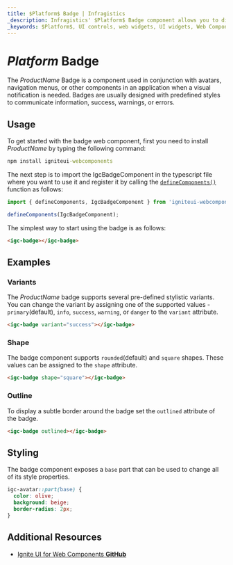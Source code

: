 ```yaml
---
title: $Platform$ Badge | Infragistics
_description: Infragistics' $Platform$ Badge component allows you to display content in a predefined style to decorate other components anywhere in an application.
_keywords: $Platform$, UI controls, web widgets, UI widgets, Web Components, $Platform$ Badge Components, Infragistics
---
```


# $Platform$ Badge

The $ProductName$ Badge is a component used in conjunction with avatars, navigation menus, or other components in an application when a visual notification is needed. Badges are usually designed with predefined styles to communicate information, success, warnings, or errors.

## Usage

To get started with the badge web component, first you need to install $ProductName$ by typing the following command:

```cmd
npm install igniteui-webcomponents
```

The next step is to import the IgcBadgeComponent in the typescript file where you want to use it and register it by calling the [`defineComponents()`]({environment:wcApiUrl}/index.html#defineComponents) function as follows:

```ts
import { defineComponents, IgcBadgeComponent } from 'igniteui-webcomponents';

defineComponents(IgcBadgeComponent);
```

The simplest way to start using the badge is as follows:

```html
<igc-badge></igc-badge>
```

## Examples

### Variants

The $ProductName$ badge supports several pre-defined stylistic variants. You can change the variant by assigning one of the supported values - `primary`(default), `info`, `success`, `warning`, or `danger` to the `variant` attribute.

```html
<igc-badge variant="success"></igc-badge>
```

<code-view style="height: 150px"
           data-demos-base-url="{environment:dvDemosBaseUrl}"
           iframe-src="{environment:dvDemosBaseUrl}/badge-variants"
           alt="$Platform$ Badge Example"
           github-src="layouts/badge-variants">
</code-view>

### Shape

The badge component supports `rounded`(default) and `square` shapes. These values can be assigned to the `shape` attribute.

```html
<igc-badge shape="square"></igc-badge>
```

<code-view style="height: 150px"
           data-demos-base-url="{environment:dvDemosBaseUrl}"
           iframe-src="{environment:dvDemosBaseUrl}/badge-shape"
           alt="$Platform$ Badge Example"
           github-src="layouts/badge-shape">
</code-view>

### Outline

To display a subtle border around the badge set the `outlined` attribute of the badge.

```html
<igc-badge outlined></igc-badge>
```

<code-view style="height: 150px"
           data-demos-base-url="{environment:dvDemosBaseUrl}"
           iframe-src="{environment:dvDemosBaseUrl}/badge-outlined"
           alt="$Platform$ Badge Example"
           github-src="layouts/badge-outlined">
</code-view>


## Styling

The badge component exposes a `base` part that can be used to change all of its style properties.

```css
igc-avatar::part(base) {
  color: olive;
  background: beige;
  border-radius: 2px;
}
```

## Additional Resources

<div class="divider--half"></div>

* [Ignite UI for Web Components **GitHub**](https://github.com/IgniteUI/igniteui-webcomponents)
